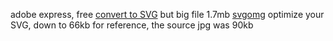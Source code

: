 adobe express, free [convert  to SVG](https://express.adobe.com/tools/convert-to-svg/#) but big file 1.7mb
[svgomg](https://jakearchibald.github.io/svgomg/) optimize your SVG, down to 66kb
for reference, the source jpg was 90kb